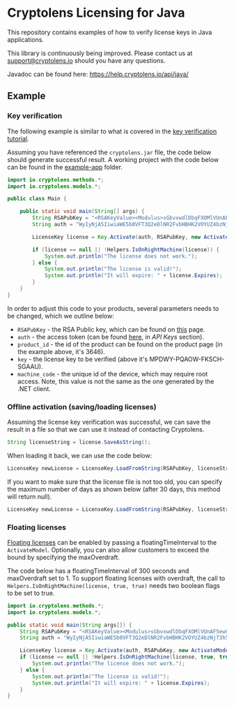 # Cryptolens Licensing for Java

This repository contains examples of how to verify license keys in Java applications.

This library is continuously being improved. Please contact us at support@cryptolens.io should you have any questions.

Javadoc can be found here: https://help.cryptolens.io/api/java/

## Example

### Key verification
The following example is similar to what is covered in the [key verification tutorial](https://help.cryptolens.io/examples/key-verification).

Assuming you have referenced the `cryptolens.jar` file, the code below should generate successful result. A working project with the code below can be found in the [example-app](https://github.com/Cryptolens/cryptolens-java/tree/master/example-app) folder.

```java
import io.cryptolens.methods.*;
import io.cryptolens.models.*;

public class Main {

    public static void main(String[] args) {
        String RSAPubKey = "<RSAKeyValue><Modulus>sGbvxwdlDbqFXOMlVUnAF5ew0t0WpPW7rFpI5jHQOFkht/326dvh7t74RYeMpjy357NljouhpTLA3a6idnn4j6c3jmPWBkjZndGsPL4Bqm+fwE48nKpGPjkj4q/yzT4tHXBTyvaBjA8bVoCTnu+LiC4XEaLZRThGzIn5KQXKCigg6tQRy0GXE13XYFVz/x1mjFbT9/7dS8p85n8BuwlY5JvuBIQkKhuCNFfrUxBWyu87CFnXWjIupCD2VO/GbxaCvzrRjLZjAngLCMtZbYBALksqGPgTUN7ZM24XbPWyLtKPaXF2i4XRR9u6eTj5BfnLbKAU5PIVfjIS+vNYYogteQ==</Modulus><Exponent>AQAB</Exponent></RSAKeyValue>";
        String auth = "WyIyNjA5IiwiaWE5b0VFT3Q2eDlNR2FvbHBHK2VOYUZ4bzNjT3h5UkNrMCtiYnhPRSJd";

        LicenseKey license = Key.Activate(auth, RSAPubKey, new ActivateModel(3349, "ICVLD-VVSZR-ZTICT-YKGXL", Helpers.GetMachineCode()));

        if (license == null || !Helpers.IsOnRightMachine(license)) {
            System.out.println("The license does not work.");
        } else {
            System.out.println("The license is valid!");
            System.out.println("It will expire: " + license.Expires);
        }
    }
}

```

In order to adjust this code to your products, several parameters needs to be changed, which we outline below:

* `RSAPubKey` - the RSA Public key, which can be found on [this](https://app.cryptolens.io/docs/api/v3/QuickStart#api-keys) page.
* `auth` - the access token (can be found [here](https://app.cryptolens.io/docs/api/v3/QuickStart#api-keys), in *API Keys* section).
* `product_id` - the id of the product can be found on the product page (in the example above, it's 3646).
* `key` - the license key to be verified (above it's MPDWY-PQAOW-FKSCH-SGAAU).
* `machine_code` - the unique id of the device, which may require root access. Note, this value is not the same as the one generated by the .NET client.

### Offline activation (saving/loading licenses)
Assuming the license key verification was successful, we can save the result in a file so that we can use it instead of contacting Cryptolens.

```java
String licenseString = license.SaveAsString();
```

When loading it back, we can use the code below:

```java
LicenseKey newLicense = LicenseKey.LoadFromString(RSAPubKey, licenseString);
```

If you want to make sure that the license file is not too old, you can specify the maximum number of days as shown below (after 30 days, this method will return null).
```java
LicenseKey newLicense = LicenseKey.LoadFromString(RSAPubKey, licenseString, 30);
```

### Floating licenses
[Floating licenses](https://help.cryptolens.io/licensing-models/floating) can be enabled by passing a floatingTimeInterval to the `ActivateModel`. Optionally, you can also allow customers to exceed the bound by specifying the maxOverdraft.

The code below has a floatingTimeInterval of 300 seconds and maxOverdraft set to 1. To support floating licenses with overdraft, the call to `Helpers.IsOnRightMachine(license, true, true)` needs two boolean flags to be set to true.

```java
import io.cryptolens.methods.*;
import io.cryptolens.models.*;

public static void main(String args[]) {
    String RSAPubKey = "<RSAKeyValue><Modulus>sGbvxwdlDbqFXOMlVUnAF5ew0t0WpPW7rFpI5jHQOFkht/326dvh7t74RYeMpjy357NljouhpTLA3a6idnn4j6c3jmPWBkjZndGsPL4Bqm+fwE48nKpGPjkj4q/yzT4tHXBTyvaBjA8bVoCTnu+LiC4XEaLZRThGzIn5KQXKCigg6tQRy0GXE13XYFVz/x1mjFbT9/7dS8p85n8BuwlY5JvuBIQkKhuCNFfrUxBWyu87CFnXWjIupCD2VO/GbxaCvzrRjLZjAngLCMtZbYBALksqGPgTUN7ZM24XbPWyLtKPaXF2i4XRR9u6eTj5BfnLbKAU5PIVfjIS+vNYYogteQ==</Modulus><Exponent>AQAB</Exponent></RSAKeyValue>";
    String auth = "WyIyNjA5IiwiaWE5b0VFT3Q2eDlNR2FvbHBHK2VOYUZ4bzNjT3h5UkNrMCtiYnhPRSJd";

    LicenseKey license = Key.Activate(auth, RSAPubKey, new ActivateModel(3349, "MTMPW-VZERP-JZVNZ-SCPZM", Helpers.GetMachineCode(), 300, 1));
    if (license == null || !Helpers.IsOnRightMachine(license, true, true)) {
        System.out.println("The license does not work.");
    } else {
        System.out.println("The license is valid!");
        System.out.println("It will expire: " + license.Expires);
    }
}
```
